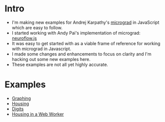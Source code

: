# Intro
- I'm making new examples for Andrej Karpathy's [micrograd](https://github.com/karpathy/micrograd) in JavaScript which are easy to follow.
- I started working with Andy Pai's implementation of micrograd: [neuroflow.js](https://github.com/abpai/neuroflow-js)
- It was easy to get started with as a viable frame of reference for working with micrograd in Javascript.
- I made some changes and enhancements to focus on clarity and I'm hacking out some new examples here.
- These examples are not all yet highly accurate.

# Examples
- [Graphing](https://simplygreatwork.github.io/neural/example-graph/)
- [Housing](https://simplygreatwork.github.io/neural/example-housing/)
- [Digits](https://simplygreatwork.github.io/neural/example-digits/)
- [Housing in a Web Worker](https://simplygreatwork.github.io/neural/example-worker-housing/)
